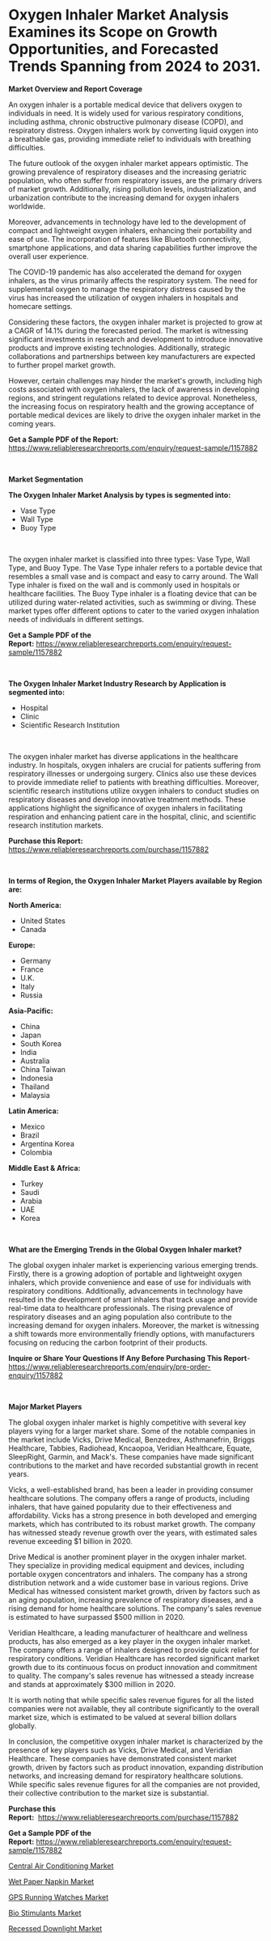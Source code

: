 <p><h1>Oxygen Inhaler Market Analysis Examines its Scope on Growth Opportunities, and Forecasted Trends Spanning from 2024 to 2031.</h1></p><p><strong>Market Overview and Report Coverage</strong></p>
<p><p>An oxygen inhaler is a portable medical device that delivers oxygen to individuals in need. It is widely used for various respiratory conditions, including asthma, chronic obstructive pulmonary disease (COPD), and respiratory distress. Oxygen inhalers work by converting liquid oxygen into a breathable gas, providing immediate relief to individuals with breathing difficulties.</p><p>The future outlook of the oxygen inhaler market appears optimistic. The growing prevalence of respiratory diseases and the increasing geriatric population, who often suffer from respiratory issues, are the primary drivers of market growth. Additionally, rising pollution levels, industrialization, and urbanization contribute to the increasing demand for oxygen inhalers worldwide.</p><p>Moreover, advancements in technology have led to the development of compact and lightweight oxygen inhalers, enhancing their portability and ease of use. The incorporation of features like Bluetooth connectivity, smartphone applications, and data sharing capabilities further improve the overall user experience.</p><p>The COVID-19 pandemic has also accelerated the demand for oxygen inhalers, as the virus primarily affects the respiratory system. The need for supplemental oxygen to manage the respiratory distress caused by the virus has increased the utilization of oxygen inhalers in hospitals and homecare settings.</p><p>Considering these factors, the oxygen inhaler market is projected to grow at a CAGR of 14.1% during the forecasted period. The market is witnessing significant investments in research and development to introduce innovative products and improve existing technologies. Additionally, strategic collaborations and partnerships between key manufacturers are expected to further propel market growth.</p><p>However, certain challenges may hinder the market's growth, including high costs associated with oxygen inhalers, the lack of awareness in developing regions, and stringent regulations related to device approval. Nonetheless, the increasing focus on respiratory health and the growing acceptance of portable medical devices are likely to drive the oxygen inhaler market in the coming years.</p></p>
<p><strong>Get a Sample PDF of the Report:</strong> <a href="https://www.reliableresearchreports.com/enquiry/request-sample/1157882">https://www.reliableresearchreports.com/enquiry/request-sample/1157882</a></p>
<p>&nbsp;</p>
<p><strong>Market Segmentation</strong></p>
<p><strong>The Oxygen Inhaler Market Analysis by types is segmented into:</strong></p>
<p><ul><li>Vase Type</li><li>Wall Type</li><li>Buoy Type</li></ul></p>
<p>&nbsp;</p>
<p><p>The oxygen inhaler market is classified into three types: Vase Type, Wall Type, and Buoy Type. The Vase Type inhaler refers to a portable device that resembles a small vase and is compact and easy to carry around. The Wall Type inhaler is fixed on the wall and is commonly used in hospitals or healthcare facilities. The Buoy Type inhaler is a floating device that can be utilized during water-related activities, such as swimming or diving. These market types offer different options to cater to the varied oxygen inhalation needs of individuals in different settings.</p></p>
<p><strong>Get a Sample PDF of the Report:</strong>&nbsp;<a href="https://www.reliableresearchreports.com/enquiry/request-sample/1157882">https://www.reliableresearchreports.com/enquiry/request-sample/1157882</a></p>
<p>&nbsp;</p>
<p><strong>The Oxygen Inhaler Market Industry Research by Application is segmented into:</strong></p>
<p><ul><li>Hospital</li><li>Clinic</li><li>Scientific Research Institution</li></ul></p>
<p>&nbsp;</p>
<p><p>The oxygen inhaler market has diverse applications in the healthcare industry. In hospitals, oxygen inhalers are crucial for patients suffering from respiratory illnesses or undergoing surgery. Clinics also use these devices to provide immediate relief to patients with breathing difficulties. Moreover, scientific research institutions utilize oxygen inhalers to conduct studies on respiratory diseases and develop innovative treatment methods. These applications highlight the significance of oxygen inhalers in facilitating respiration and enhancing patient care in the hospital, clinic, and scientific research institution markets.</p></p>
<p><strong>Purchase this Report:</strong>&nbsp; <a href="https://www.reliableresearchreports.com/purchase/1157882">https://www.reliableresearchreports.com/purchase/1157882</a></p>
<p>&nbsp;</p>
<p><strong>In terms of Region, the Oxygen Inhaler Market Players available by Region are:</strong></p>
<p>
    <p> <strong> North America: </strong>
        <ul>
            <li>United States</li>
            <li>Canada</li>
        </ul>
        </p> 
    <p> <strong> Europe: </strong>
        <ul>
            <li>Germany</li>
            <li>France</li>
            <li>U.K.</li>
            <li>Italy</li>
            <li>Russia</li>
        </ul>
        </p> 
    <p> <strong> Asia-Pacific: </strong>
        <ul>
            <li>China</li>
            <li>Japan</li>
            <li>South Korea</li>
            <li>India</li>
            <li>Australia</li>
            <li>China Taiwan</li>
            <li>Indonesia</li>
            <li>Thailand</li>
            <li>Malaysia</li>
        </ul>
        </p> 
    <p> <strong> Latin America: </strong>
        <ul>
            <li>Mexico</li>
            <li>Brazil</li>
            <li>Argentina Korea</li>
            <li>Colombia</li>
        </ul>
        </p> 
    <p> <strong> Middle East & Africa: </strong>
        <ul>
            <li>Turkey</li>
            <li>Saudi</li>
            <li>Arabia</li>
            <li>UAE</li>
            <li>Korea</li>
        </ul>
    </p>
    </p>
<p>&nbsp;</p>
<p><strong>What are the Emerging Trends in the Global Oxygen Inhaler market?</strong></p>
<p><p>The global oxygen inhaler market is experiencing various emerging trends. Firstly, there is a growing adoption of portable and lightweight oxygen inhalers, which provide convenience and ease of use for individuals with respiratory conditions. Additionally, advancements in technology have resulted in the development of smart inhalers that track usage and provide real-time data to healthcare professionals. The rising prevalence of respiratory diseases and an aging population also contribute to the increasing demand for oxygen inhalers. Moreover, the market is witnessing a shift towards more environmentally friendly options, with manufacturers focusing on reducing the carbon footprint of their products.</p></p>
<p><strong>Inquire or Share Your Questions If Any Before Purchasing This Report</strong>- <a href="https://www.reliableresearchreports.com/enquiry/pre-order-enquiry/1157882">https://www.reliableresearchreports.com/enquiry/pre-order-enquiry/1157882</a></p>
<p>&nbsp;</p>
<p><strong>Major Market Players</strong></p>
<p><p>The global oxygen inhaler market is highly competitive with several key players vying for a larger market share. Some of the notable companies in the market include Vicks, Drive Medical, Benzedrex, Asthmanefrin, Briggs Healthcare, Tabbies, Radiohead, Kncaopoa, Veridian Healthcare, Equate, SleepRight, Garmin, and Mack's. These companies have made significant contributions to the market and have recorded substantial growth in recent years.</p><p>Vicks, a well-established brand, has been a leader in providing consumer healthcare solutions. The company offers a range of products, including inhalers, that have gained popularity due to their effectiveness and affordability. Vicks has a strong presence in both developed and emerging markets, which has contributed to its robust market growth. The company has witnessed steady revenue growth over the years, with estimated sales revenue exceeding $1 billion in 2020.</p><p>Drive Medical is another prominent player in the oxygen inhaler market. They specialize in providing medical equipment and devices, including portable oxygen concentrators and inhalers. The company has a strong distribution network and a wide customer base in various regions. Drive Medical has witnessed consistent market growth, driven by factors such as an aging population, increasing prevalence of respiratory diseases, and a rising demand for home healthcare solutions. The company's sales revenue is estimated to have surpassed $500 million in 2020.</p><p>Veridian Healthcare, a leading manufacturer of healthcare and wellness products, has also emerged as a key player in the oxygen inhaler market. The company offers a range of inhalers designed to provide quick relief for respiratory conditions. Veridian Healthcare has recorded significant market growth due to its continuous focus on product innovation and commitment to quality. The company's sales revenue has witnessed a steady increase and stands at approximately $300 million in 2020.</p><p>It is worth noting that while specific sales revenue figures for all the listed companies were not available, they all contribute significantly to the overall market size, which is estimated to be valued at several billion dollars globally.</p><p>In conclusion, the competitive oxygen inhaler market is characterized by the presence of key players such as Vicks, Drive Medical, and Veridian Healthcare. These companies have demonstrated consistent market growth, driven by factors such as product innovation, expanding distribution networks, and increasing demand for respiratory healthcare solutions. While specific sales revenue figures for all the companies are not provided, their collective contribution to the market size is substantial.</p></p>
<p><strong>Purchase this Report:</strong>&nbsp;&nbsp;<a href="https://www.reliableresearchreports.com/purchase/1157882">https://www.reliableresearchreports.com/purchase/1157882</a></p>
<p></p>
<p><strong>Get a Sample PDF of the Report:</strong>&nbsp;<a href="https://www.reliableresearchreports.com/enquiry/request-sample/1157882">https://www.reliableresearchreports.com/enquiry/request-sample/1157882</a></p>
<p><p><a href="https://github.com/Paul14Anderson63/Market-Research-Report-List-1/blob/main/central-air-conditioning-market.md">Central Air Conditioning Market</a></p><p><a href="https://github.com/aasishrp01/Market-Research-Report-List-1/blob/main/wet-paper-napkin-market.md">Wet Paper Napkin Market</a></p><p><a href="https://github.com/tamvrosiya/Market-Research-Report-List-1/blob/main/gps-running-watches-market.md">GPS Running Watches Market</a></p><p><a href="https://github.com/dringals/Market-Research-Report-List-1/blob/main/bio-stimulants-market.md">Bio Stimulants Market</a></p><p><a href="https://github.com/aashishrp02/Market-Research-Report-List-1/blob/main/recessed-downlight-market.md">Recessed Downlight Market</a></p></p>